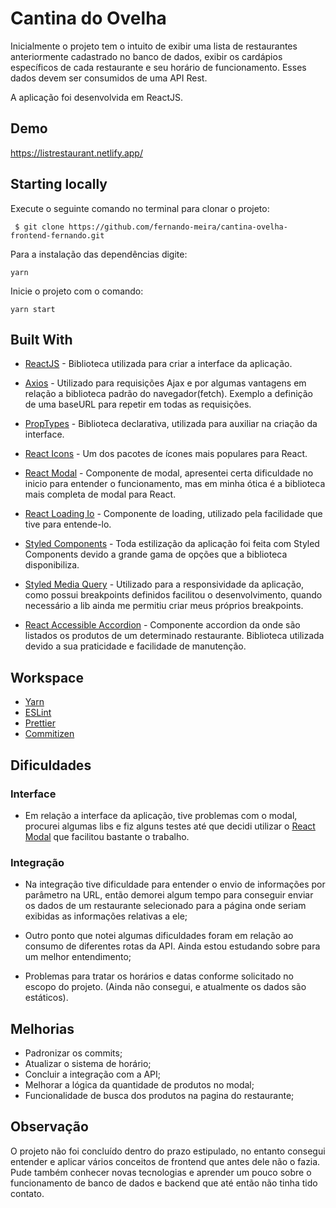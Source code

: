 # Cantina do Ovelha

Inicialmente o projeto tem o intuito de exibir uma lista de restaurantes anteriormente cadastrado no banco de dados, exibir os cardápios específicos de cada restaurante e seu horário de funcionamento. Esses dados devem ser consumidos de uma API Rest.

A aplicação foi desenvolvida em ReactJS.

## Demo

https://listrestaurant.netlify.app/

## Starting locally

Execute o seguinte comando no terminal para clonar o projeto:

     $ git clone https://github.com/fernando-meira/cantina-ovelha-frontend-fernando.git

Para a instalação das dependências digite:

    yarn

Inicie o projeto com o comando:

    yarn start

## Built With

- [ReactJS](https://github.com/facebook/react) - Biblioteca utilizada para criar a interface da aplicação.

- [Axios](https://github.com/axios/axios) - Utilizado para requisições Ajax e por algumas vantagens em relação a biblioteca padrão do navegador(fetch). Exemplo a definição de uma baseURL para repetir em todas as requisições.

- [PropTypes](https://github.com/facebook/prop-types) - Biblioteca declarativa, utilizada para auxiliar na criação da interface.
- [React Icons](https://github.com/react-icons/react-icons) - Um dos pacotes de ícones mais populares para React.
- [React Modal](https://www.npmjs.com/package/react-modal) - Componente de modal, apresentei certa dificuldade no inicio para entender o funcionamento, mas em minha ótica é a biblioteca mais completa de modal para React.
- [React Loading Io](https://www.npmjs.com/package/react-loading-io) - Componente de loading, utilizado pela facilidade que tive para entende-lo.
- [Styled Components](https://styled-components.com/) - Toda estilização da aplicação foi feita com Styled Components devido a grande gama de opções que a biblioteca disponibiliza.
- [Styled Media Query](https://www.npmjs.com/package/styled-media-query) - Utilizado para a responsividade da aplicação, como possui breakpoints definidos facilitou o desenvolvimento, quando necessário a lib ainda me permitiu criar meus próprios breakpoints.
- [React Accessible Accordion](https://react-accessible-accordion.springload.co.nz/) - Componente accordion da onde são listados os produtos de um determinado restaurante. Biblioteca utilizada devido a sua praticidade e facilidade de manutenção.

## Workspace

- [Yarn](https://yarnpkg.com/)
- [ESLint](https://eslint.org/)
- [Prettier](https://prettier.io/)
- [Commitizen](https://github.com/commitizen/cz-cli)

## Dificuldades

### Interface

- Em relação a interface da aplicação, tive problemas com o modal, procurei algumas libs e fiz alguns testes até que decidi utilizar o [React Modal](https://www.npmjs.com/package/react-modal) que facilitou bastante o trabalho.

### Integração

- Na integração tive dificuldade para entender o envio de informações por parâmetro na URL, então demorei algum tempo para conseguir enviar os dados de um restaurante selecionado para a página onde seriam exibidas as informações relativas a ele;

- Outro ponto que notei algumas dificuldades foram em relação ao consumo de diferentes rotas da API. Ainda estou estudando sobre para um melhor entendimento;
- Problemas para tratar os horários e datas conforme solicitado no escopo do projeto. (Ainda não consegui, e atualmente os dados são estáticos).

## Melhorias

- Padronizar os commits;
- Atualizar o sistema de horário;
- Concluir a integração com a API;
- Melhorar a lógica da quantidade de produtos no modal;
- Funcionalidade de busca dos produtos na pagina do restaurante;

## Observação

O projeto não foi concluído dentro do prazo estipulado, no entanto consegui entender e aplicar vários conceitos de frontend que antes dele não o fazia. Pude também conhecer novas tecnologias e aprender um pouco sobre o funcionamento de banco de dados e backend que até então não tinha tido contato.
